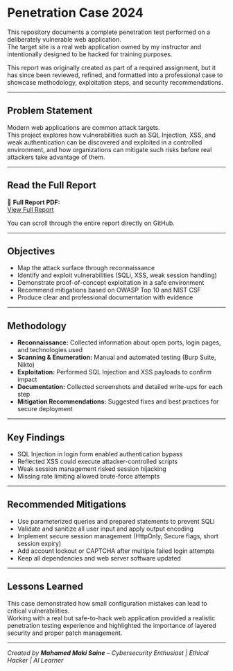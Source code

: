 # Penetration Case 2024

This repository documents a complete penetration test performed on a deliberately vulnerable web application.  
The target site is a real web application owned by my instructor and intentionally designed to be hacked for training purposes.  

This report was originally created as part of a required assignment, but it has since been reviewed, refined, and formatted into a professional case to showcase methodology, exploitation steps, and security recommendations.

---

## Problem Statement

Modern web applications are common attack targets.  
This project explores how vulnerabilities such as SQL Injection, XSS, and weak authentication can be discovered and exploited in a controlled environment, and how organizations can mitigate such risks before real attackers take advantage of them.

---

## Read the Full Report

📄 **Full Report PDF:**  
[View Full Report](docs/technical_vulnerability_assessment.pdf)

You can scroll through the entire report directly on GitHub.

---

## Objectives

- Map the attack surface through reconnaissance  
- Identify and exploit vulnerabilities (SQLi, XSS, weak session handling)  
- Demonstrate proof-of-concept exploitation in a safe environment  
- Recommend mitigations based on OWASP Top 10 and NIST CSF  
- Produce clear and professional documentation with evidence

---

## Methodology

- **Reconnaissance:** Collected information about open ports, login pages, and technologies used  
- **Scanning & Enumeration:** Manual and automated testing (Burp Suite, Nikto)  
- **Exploitation:** Performed SQL Injection and XSS payloads to confirm impact  
- **Documentation:** Collected screenshots and detailed write-ups for each step  
- **Mitigation Recommendations:** Suggested fixes and best practices for secure deployment

---

## Key Findings

- SQL Injection in login form enabled authentication bypass  
- Reflected XSS could execute attacker-controlled scripts  
- Weak session management risked session hijacking  
- Missing rate limiting allowed brute-force attempts  

---

## Recommended Mitigations

- Use parameterized queries and prepared statements to prevent SQLi  
- Validate and sanitize all user input and apply output encoding  
- Implement secure session management (HttpOnly, Secure flags, short session expiry)  
- Add account lockout or CAPTCHA after multiple failed login attempts  
- Keep all dependencies and web server software updated  

---

## Lessons Learned

This case demonstrated how small configuration mistakes can lead to critical vulnerabilities.  
Working with a real but safe-to-hack web application provided a realistic penetration testing experience and highlighted the importance of layered security and proper patch management.

---

*Created by **Mahamed Maki Saine** – Cybersecurity Enthusiast | Ethical Hacker | AI Learner*
